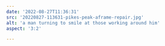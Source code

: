 ```yaml
---
date: '2022-08-27T11:36:31'
src: '20220827-113631-pikes-peak-aframe-repair.jpg'
alt: 'a man turning to smile at those working around him'
aspect: '3:2'

---
```

